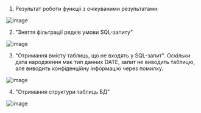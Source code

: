 1. Результат роботи функції з очікуваними результатами:

![image](https://user-images.githubusercontent.com/55207058/209317309-2cb99f7e-db00-4a91-b726-b0366706937c.png)

2. "Зняття фільтрації рядків умови SQL-запиту"

![image](https://user-images.githubusercontent.com/55207058/209317402-9aeff4e6-5fad-4fc2-aad2-b44a25042078.png)

3. "Отримання вмісту таблиць, що не входять у SQL-запит". Оскільки дата народження має тип данних DATE, запит не виводить таблицю, але виводить конфіденційну інформацію через помилку.

![image](https://user-images.githubusercontent.com/55207058/209322181-bc838fb6-4a7f-4474-a4be-5dcc6defc169.png)

4. "Отримання структури таблиць БД" 

![image](https://user-images.githubusercontent.com/55207058/209323966-d519dec2-b629-41ec-bbb1-c6348e26550c.png)
